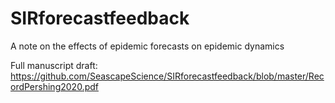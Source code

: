 # SIRforecastfeedback
A note on the effects of epidemic forecasts on epidemic dynamics

Full manuscript draft: https://github.com/SeascapeScience/SIRforecastfeedback/blob/master/RecordPershing2020.pdf
